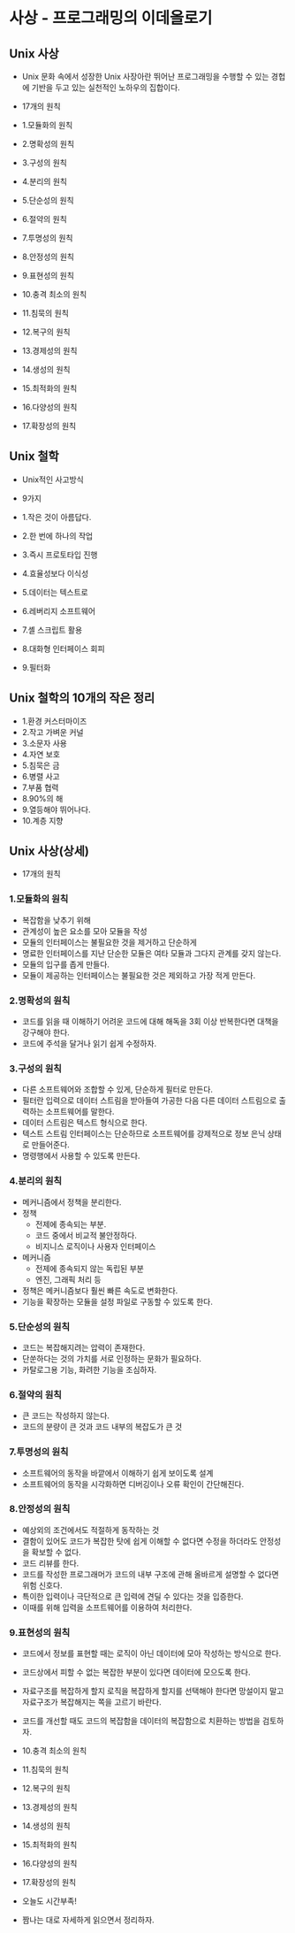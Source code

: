 # 사상 - 프로그래밍의 이데올로기

## Unix 사상

- Unix 문화 속에서 성장한 Unix 사장아란 뛰어난 프로그래밍을 수행할 수 있는 경헙에 기반을 두고 있는 실천적인 노하우의 집합이다.

- 17개의 원칙

- 1.모듈화의 원칙
- 2.명확성의 원칙
- 3.구성의 원칙
- 4.분리의 원칙
- 5.단순성의 원칙
- 6.절약의 원칙
- 7.투명성의 원칙
- 8.안정성의 원칙
- 9.표현성의 원칙
- 10.충격 최소의 원칙
- 11.침묵의 원칙
- 12.복구의 원칙
- 13.경제성의 원칙
- 14.생성의 원칙
- 15.최적화의 원칙
- 16.다양성의 원칙
- 17.확장성의 원칙

## Unix 철학

- Unix적인 사고방식

- 9가지

- 1.작은 것이 아름답다.
- 2.한 번에 하나의 작업
- 3.즉시 프로토타입 진행
- 4.효율성보다 이식성
- 5.데이터는 텍스트로
- 6.레버리지 소프트웨어
- 7.셸 스크립트 활용
- 8.대화형 인터페이스 회피
- 9.필터화

## Unix 철학의 10개의 작은 정리

- 1.환경 커스터마이즈
- 2.작고 가벼운 커널
- 3.소문자 사용
- 4.자연 보호
- 5.침묵은 금
- 6.병렬 사고
- 7.부품 협력
- 8.90%의 해
- 9.열등해야 뛰어나다.
- 10.계층 지향

## Unix 사상(상세)

- 17개의 원칙

### 1.모듈화의 원칙

- 복잡함을 낮추기 위해
- 관계성이 높은 요소를 모아 모듈을 작성
- 모듈의 인터페이스는 불필요한 것을 제거하고 단순하게
- 명료한 인터페이스를 지난 단순한 모듈은 여타 모듈과 그다지 관계를 갖지 않는다.
- 모듈의 입구를 좁게 만들다.
- 모듈이 제공하는 인터페이스는 불필요한 것은 제외하고 가장 적게 만든다.

### 2.명확성의 원칙

- 코드를 읽을 때 이해하기 어려운 코드에 대해 해독을 3회 이상 반복한다면 대책을 강구해야 한다.
- 코드에 주석을 달거나 읽기 쉽게 수정하자.

### 3.구성의 원칙

- 다른 소프트웨어와 조합할 수 있게, 단순하게 필터로 만든다.
- 필터란 입력으로 데이터 스트림을 받아들여 가공한 다음 다른 데이터 스트림으로 출력하는 소프트웨어를 말한다.
- 데이터 스트림은 텍스트 형식으로 한다.
- 텍스트 스트림 인터페이스는 단순하므로 소프트웨어를 강제적으로 정보 은닉 상태로 만들어준다.
- 명령행에서 사용할 수 있도록 만든다.

### 4.분리의 원칙

- 메커니즘에서 정책을 분리한다.
- 정책
  - 전제에 종속되는 부분.
  - 코드 중에서 비교적 불안정하다.
  - 비지니스 로직이나 사용자 인터페이스
- 메커니즘
  - 전제에 종속되지 않는 독립된 부분
  - 엔진, 그래픽 처리 등
- 정책은 메커니즘보다 훨씬 빠른 속도로 변화한다.
- 기능을 확장하는 모듈을 설정 파일로 구동할 수 있도록 한다.

### 5.단순성의 원칙

- 코드는 복잡해지려는 압력이 존재한다.
- 단쑨하다는 것의 가치를 서로 인정하는 문화가 필요하다.
- 카탈로그용 기능, 화려한 기능을 조심하자.

### 6.절약의 원칙

- 큰 코드는 작성하지 않는다.
- 코드의 분량이 큰 것과 코드 내부의 복잡도가 큰 것

### 7.투명성의 원칙

- 소프트웨어의 동작을 바깥에서 이해하기 쉽게 보이도록 설계
- 소프트웨어의 동작을 시각화하면 디버깅이나 오류 확인이 간단해진다.

### 8.안정성의 원칙

- 예상외의 조건에서도 적절하게 동작하는 것
- 결함이 있어도 코드가 복잡한 탓에 쉽게 이해할 수 없다면 수정을 하더라도 안정성을 확보할 수 없다.
- 코드 리뷰를 한다.
- 코드를 작성한 프로그래머가 코드의 내부 구조에 관해 올바르게 설명할 수 없다면 위험 신호다.
- 특이한 입력이나 극단적으로 큰 입력에 견딜 수 있다는 것을 입증한다.
- 이때를 위해 입력을 소프트웨어를 이용하여 처리한다.

### 9.표현성의 원칙

- 코드에서 정보를 표현할 때는 로직이 아닌 데이터에 모아 작성하는 방식으로 한다.
- 코드상에서 피할 수 없는 복잡한 부분이 있다면 데이터에 모으도록 한다.
- 자료구조를 복잡하게 할지 로직을 복잡하게 할지를 선택해야 한다면 망설이지 말고 자료구조가 복잡해지는 쪽을 고르기 바란다.
- 코드를 개선할 때도 코드의 복잡함을 데이터의 복잡함으로 치환하는 방법을 검토하자.

- 10.충격 최소의 원칙
- 11.침묵의 원칙
- 12.복구의 원칙
- 13.경제성의 원칙
- 14.생성의 원칙
- 15.최적화의 원칙
- 16.다양성의 원칙
- 17.확장성의 원칙

- 오늘도 시간부족!
- 짬나는 대로 자세하게 읽으면서 정리하자.
